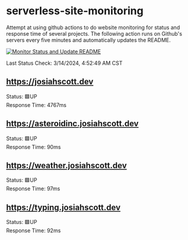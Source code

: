 # serverless-site-monitoring
Attempt at using github actions to do website monitoring for status and response time of several projects. The following action runs on Github's servers every five minutes and automatically updates the README.  

[![Monitor Status and Update README](https://github.com/JosiahSco/serverless-site-monitoring/actions/workflows/monitor.yaml/badge.svg)](https://github.com/JosiahSco/serverless-site-monitoring/actions/workflows/monitor.yaml)

Last Status Check: 3/14/2024, 4:52:49 AM CST

## https://josiahscott.dev
Status: 🟩UP  
Response Time: 4767ms

## https://asteroidinc.josiahscott.dev
Status: 🟩UP  
Response Time: 90ms

## https://weather.josiahscott.dev
Status: 🟩UP  
Response Time: 97ms

## https://typing.josiahscott.dev
Status: 🟩UP  
Response Time: 92ms

